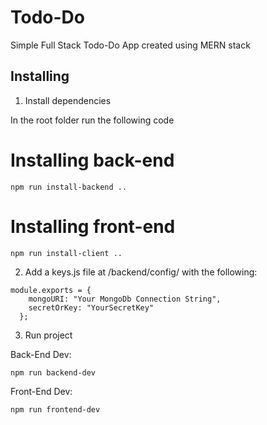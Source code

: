 # Todo-Do
Simple Full Stack Todo-Do App created using MERN stack

## Installing

1. Install dependencies

In the root folder run the following code

# Installing back-end
```
npm run install-backend ..
```

# Installing front-end
```
npm run install-client ..
```
2. Add a keys.js file at /backend/config/ with the following:

```
module.exports = {
    mongoURI: "Your MongoDb Connection String",
    secretOrKey: "YourSecretKey"
  };
```
3. Run project

Back-End Dev:
```
npm run backend-dev
```

Front-End Dev:
```
npm run frontend-dev
```
